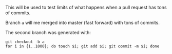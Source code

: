 This will be used to test limits of what happens when a pull request has tons of commits.

Branch `a` will me merged into master (fast forward) with tons of commits.

The second branch was generated with:

    git checkout -b a
    for i in {1..1000}; do touch $i; git add $i; git commit -m $i; done
